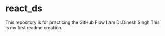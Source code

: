 # react_ds
This repository is for practicing the GitHub Flow
I am Dr.Dinesh SIngh
This is my first readme creation.
